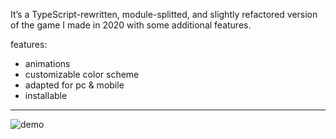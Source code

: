 It’s a TypeScript-rewritten, module-splitted, and slightly refactored version of the game I made in 2020 with some additional features.

features:
 - animations
 - customizable color scheme
 - adapted for pc & mobile
 - installable
---
![demo](https://github.com/p019/Tet/assets/67509276/29ec14b6-b375-4ddf-9ced-cb183a03dc41)

